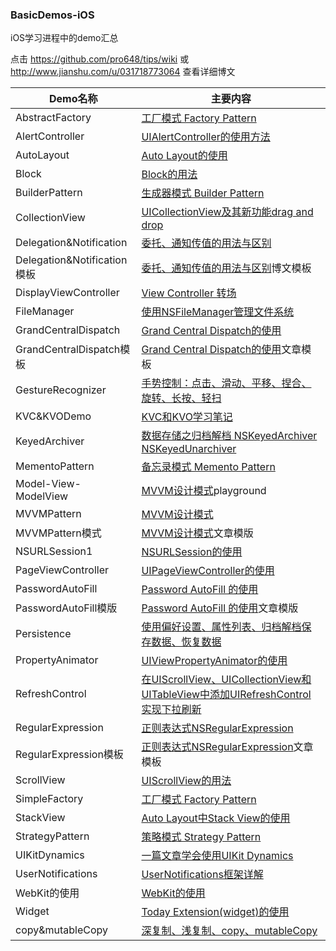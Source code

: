 ### BasicDemos-iOS

iOS学习进程中的demo汇总

点击 <https://github.com/pro648/tips/wiki> 或 <http://www.jianshu.com/u/031718773064> 查看详细博文

| Demo名称                    | 主要内容                                     |
| ------------------------- | ---------------------------------------- |
|	AbstractFactory	|	[工厂模式 Factory Pattern](https://github.com/pro648/tips/wiki/%E5%B7%A5%E5%8E%82%E6%A8%A1%E5%BC%8F-Factory-Pattern)	|
| AlertController           | [UIAlertController的使用方法](https://github.com/pro648/tips/wiki/UIAlertController%E7%9A%84%E4%BD%BF%E7%94%A8) |
| AutoLayout                | [Auto Layout的使用](https://github.com/pro648/tips/wiki/Auto-Layout%E7%9A%84%E4%BD%BF%E7%94%A8) |
| Block                     | [Block的用法](https://github.com/pro648/tips/wiki/Block%E7%9A%84%E7%94%A8%E6%B3%95) |
| BuilderPattern	| [生成器模式 Builder Pattern](https://github.com/pro648/tips/wiki/生成器模式-Builder-Pattern)	|
| CollectionView            | [UICollectionView及其新功能drag and drop](https://github.com/pro648/tips/wiki/UICollectionView及其新功能drag-and-drop) |
| Delegation&Notification   | [委托、通知传值的用法与区别](https://github.com/pro648/tips/wiki/%E5%A7%94%E6%89%98%E3%80%81%E9%80%9A%E7%9F%A5%E4%BC%A0%E5%80%BC%E7%9A%84%E7%94%A8%E6%B3%95%E4%B8%8E%E5%8C%BA%E5%88%AB) |
| Delegation&Notification模板 | [委托、通知传值的用法与区别](https://github.com/pro648/tips/wiki/%E5%A7%94%E6%89%98%E3%80%81%E9%80%9A%E7%9F%A5%E4%BC%A0%E5%80%BC%E7%9A%84%E7%94%A8%E6%B3%95%E4%B8%8E%E5%8C%BA%E5%88%AB)博文模板 |
|DisplayViewController|[View Controller 转场](https://github.com/pro648/tips/wiki/View%20Controller%20%E8%BD%AC%E5%9C%BA)|
| FileManager               | [使用NSFileManager管理文件系统](https://github.com/pro648/tips/wiki/%E4%BD%BF%E7%94%A8NSFileManager%E7%AE%A1%E7%90%86%E6%96%87%E4%BB%B6%E7%B3%BB%E7%BB%9F) |
|GrandCentralDispatch       | [Grand Central Dispatch的使用](https://github.com/pro648/tips/wiki/Grand-Central-Dispatch%E7%9A%84%E4%BD%BF%E7%94%A8)|
|GrandCentralDispatch模板    | [Grand Central Dispatch的使用](https://github.com/pro648/tips/wiki/Grand-Central-Dispatch%E7%9A%84%E4%BD%BF%E7%94%A8)文章模板 |
| GestureRecognizer         | [手势控制：点击、滑动、平移、捏合、旋转、长按、轻扫](https://github.com/pro648/tips/wiki/%E6%89%8B%E5%8A%BF%E6%8E%A7%E5%88%B6%EF%BC%9A%E7%82%B9%E5%87%BB%E3%80%81%E6%BB%91%E5%8A%A8%E3%80%81%E5%B9%B3%E7%A7%BB%E3%80%81%E6%8D%8F%E5%90%88%E3%80%81%E6%97%8B%E8%BD%AC%E3%80%81%E9%95%BF%E6%8C%89%E3%80%81%E8%BD%BB%E6%89%AB) |
| KVC&KVODemo               | [KVC和KVO学习笔记](https://github.com/pro648/tips/wiki/KVC%E5%92%8CKVO%E5%AD%A6%E4%B9%A0%E7%AC%94%E8%AE%B0) |
| KeyedArchiver             | [数据存储之归档解档 NSKeyedArchiver NSKeyedUnarchiver](https://github.com/pro648/tips/wiki/%E6%95%B0%E6%8D%AE%E5%AD%98%E5%82%A8%E4%B9%8B%E5%BD%92%E6%A1%A3%E8%A7%A3%E6%A1%A3-NSKeyedArchiver-NSKeyedUnarchiver) |
| MementoPattern	| [备忘录模式 Memento Pattern](https://github.com/pro648/tips/wiki/%E5%A4%87%E5%BF%98%E5%BD%95%E6%A8%A1%E5%BC%8F-Memento-Pattern)|
| Model-View-ModelView | [MVVM设计模式](https://github.com/pro648/tips/wiki/MVVM%E8%AE%BE%E8%AE%A1%E6%A8%A1%E5%BC%8F)playground |
| MVVMPattern | [MVVM设计模式](https://github.com/pro648/tips/wiki/MVVM%E8%AE%BE%E8%AE%A1%E6%A8%A1%E5%BC%8F) |
| MVVMPattern模式 | [MVVM设计模式](https://github.com/pro648/tips/wiki/MVVM%E8%AE%BE%E8%AE%A1%E6%A8%A1%E5%BC%8F)文章模版 |
| NSURLSession1             | [NSURLSession的使用](https://github.com/pro648/tips/wiki/NSURLSession%E7%9A%84%E4%BD%BF%E7%94%A8%EF%BC%88%E4%B8%80%EF%BC%89) |
| PageViewController | [UIPageViewController的使用](https://github.com/pro648/tips/wiki/UIPageViewController%E7%9A%84%E4%BD%BF%E7%94%A8) |
|PasswordAutoFill	|	[Password AutoFill 的使用](https://github.com/pro648/tips/wiki/Password%20AutoFill%20%E7%9A%84%E4%BD%BF%E7%94%A8)	|
|PasswordAutoFill模版	|[Password AutoFill 的使用](https://github.com/pro648/tips/wiki/Password%20AutoFill%20%E7%9A%84%E4%BD%BF%E7%94%A8)文章模版	|
| Persistence               | [使用偏好设置、属性列表、归档解档保存数据、恢复数据](https://github.com/pro648/tips/wiki/使用偏好设置、属性列表、归档解档保存数据、恢复数据) |
| PropertyAnimator          | [UIViewPropertyAnimator的使用](https://github.com/pro648/tips/wiki/UIViewPropertyAnimator%E7%9A%84%E4%BD%BF%E7%94%A8) |
| RefreshControl            | [在UIScrollView、UICollectionView和UITableView中添加UIRefreshControl实现下拉刷新](https://github.com/pro648/tips/wiki/%E5%9C%A8UIScrollView%E3%80%81UICollectionView%E5%92%8CUITableView%E4%B8%AD%E6%B7%BB%E5%8A%A0UIRefreshControl%E5%AE%9E%E7%8E%B0%E4%B8%8B%E6%8B%89%E5%88%B7%E6%96%B0) |
| RegularExpression         | [正则表达式NSRegularExpression](https://github.com/pro648/tips/wiki/%E6%AD%A3%E5%88%99%E8%A1%A8%E8%BE%BE%E5%BC%8FNSRegularExpression) |
| RegularExpression模板       | [正则表达式NSRegularExpression](https://github.com/pro648/tips/wiki/%E6%AD%A3%E5%88%99%E8%A1%A8%E8%BE%BE%E5%BC%8FNSRegularExpression)文章模板 |
| ScrollView                | [UIScrollView的用法](https://github.com/pro648/tips/wiki/UIScrollView%E7%9A%84%E7%94%A8%E6%B3%95) |
| SimpleFactory | [工厂模式 Factory Pattern](https://github.com/pro648/tips/wiki/%E5%B7%A5%E5%8E%82%E6%A8%A1%E5%BC%8F-Factory-Pattern)	|
| StackView                 | [Auto Layout中Stack View的使用](https://github.com/pro648/tips/wiki/Auto-Layout%E4%B8%ADStack-View%E7%9A%84%E4%BD%BF%E7%94%A8) |
| StrategyPattern	|	[策略模式 Strategy Pattern](https://github.com/pro648/tips/wiki/%E7%AD%96%E7%95%A5%E6%A8%A1%E5%BC%8F-Design-Pattern)	|
| UIKitDynamics             | [一篇文章学会使用UIKit Dynamics](https://github.com/pro648/tips/wiki/%E4%B8%80%E7%AF%87%E6%96%87%E7%AB%A0%E5%AD%A6%E4%BC%9A%E4%BD%BF%E7%94%A8UIKit%20Dynamics) |
| UserNotifications			| [UserNotifications框架详解](https://github.com/pro648/tips/wiki/UserNotifications%E6%A1%86%E6%9E%B6%E8%AF%A6%E8%A7%A3)|
|WebKit的使用|[WebKit的使用](https://github.com/pro648/tips/wiki/WebKit的使用)|
| Widget					| [Today Extension(widget)的使用](https://github.com/pro648/tips/wiki/Today-Extension(widget)%E7%9A%84%E4%BD%BF%E7%94%A8) |
| copy&mutableCopy          | [深复制、浅复制、copy、mutableCopy](https://github.com/pro648/tips/wiki/%E6%B7%B1%E5%A4%8D%E5%88%B6%E3%80%81%E6%B5%85%E5%A4%8D%E5%88%B6%E3%80%81copy%E3%80%81mutableCopy) |